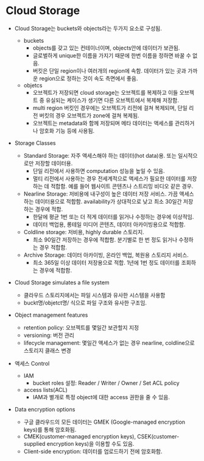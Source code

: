 # Cloud Storage

- Cloud Storage는 buckets와 objects라는 두가지 요소로 구성됨.
    - buckets
        - objects를 갖고 있는 컨테이너이며, objects안에 데이터가 보관됨.
        - 글로벌하게 unique한 이름을 가지기 때문에 한번 이름을 정하면 바꿀 수 없음.
        - 버킷은 단일 region이나 여러개의 region에 속함. 데이터가 있는 곳과 가까운 region으로 정하는 것이 속도 측면에서 좋음.
    - objetcs
        - 오브젝트가 저장되면 cloud storage는 오브젝트를 복제하고 이들 오브젝트 중 유실되는 케이스가 생기면 다른 오브젝트에서 복제해 저장함.
        - multi region 버킷인 경우에는 오브젝트가 리전에 걸쳐 복제되며, 단일 리전 버킷의 경우 오브젝트가 zone에 걸쳐 복제됨.
        - 오브젝트는 metadata와 함께 저장되며 메타 데이터는 액세스를 관리하거나 암호화 기능 등에 사용됨.
        
- Storage Classes
    - Standard Storage: 자주 액세스해야 하는 데이터(hot data)용. 또는 일시적으로만 저장할 데이터용.
        - 단일 리전에서 사용하면 computation 성능을 높일 수 있음.
        - 멀티 리전에서 사용하는 경우 전세계적으로 액세스가 필요한 데이터를 저장하는 데 적합함. 예를 들어 웹사이트 콘텐츠나 스트리밍 비디오 같은 경우.
    - Nearline Storage: 저비용에 내구성이 높은 데이터 저장 서비스. 가끔 액세스하는 데이터용으로 적합함. availability가 상대적으로 낮고 최소 30일간 저장하는 경우에 적합.
        - 한달에 평균 1번 또는 더 적게 데이터를 읽거나 수정하는 경우에 이상적임.
        - 데이터 백업용, 롱테일 미디어 콘텐츠, 데이터 아카이빙용으로 적합함.
    - Coldline storage: 저비용, highly durable 스토리지.
        - 최소 90일간 저장하는 경우에 적합함. 분기별로 한 번 정도 읽거나 수정하는 경우 적합함.
    - Archive Storage: 데이터 아카이빙, 온라인 백업, 복원용 스토리지 서비스.
        - 최소 365일 이상 데이터 저장용으로 적합. 1년에 1번 정도 데이터를 조회하는 경우에 적합함.
    
- Cloud Storage simulates a file system
    - 클라우드 스토리지에서는 파일 시스템과 유사한 시스템을 사용함
    - buckt명/objetct명/ 식으로 파일 구조와 유사한 구조임.
    
- Object management features
    - retention policy: 오브젝트를 몇일간 보관할지 지정
    - versioning: 버전 관리
    - lifecycle management: 몇일간 액세스가 없는 경우 nearline, coldline으로 스토리지 클래스 변경
    
- 액세스 Control
    - IAM
        - bucket roles 설정: Reader / Writer / Owner / Set ACL policy
    - access lists(ACL)
        - IAM과 별개로 특정 object에 대한 access 권한을 줄 수 있음.
        
- Data encryption options
    - 구글 클라우드의 모든 데이터는 GMEK (Google-managed encryption keys)를 통해 암호화됨.
    - CMEK(customer-managed encryption keys), CSEK(customer-supplied encryption keys)을 이용할 수도 있음.
    - Client-side encryption: 데이터를 업로드하기 전에 암호화함.